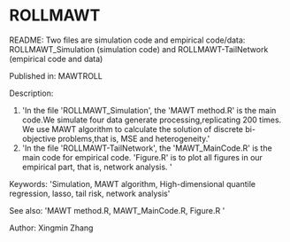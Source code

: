 # ROLLMAWT
README:
Two files are simulation code and empirical code/data: ROLLMAWT_Simulation (simulation code) and ROLLMAWT-TailNetwork (empirical code and data) 

Published in: MAWTROLL

Description: 
   1. 'In the file 'ROLLMAWT_Simulation', the 'MAWT method.R' is the main code.We simulate four data
generate processing,replicating 200 times. We use MAWT algorithm to calculate the solution of
discrete bi-objective problems,that is, MSE and heterogeneity.'
   2. 'In the file 'ROLLMAWT-TailNetwork', the 'MAWT_MainCode.R' is the main code for empirical code. 
'Figure.R' is to plot all figures in our empirical part, that is, network analysis. '

Keywords: 'Simulation, MAWT algorithm, High-dimensional quantile regression, lasso, tail risk, network analysis'

See also: 'MAWT method.R, MAWT_MainCode.R, Figure.R '

Author: Xingmin Zhang

